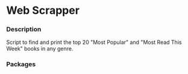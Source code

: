 # Web Scrapper  
  

### Description  
Script to find and print the top 20 "Most Popular" and "Most Read This Week" books in any genre.
  
### Packages

